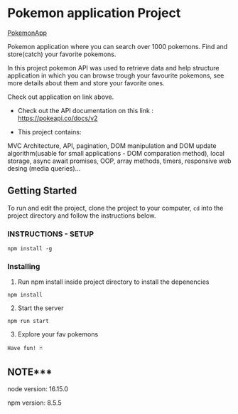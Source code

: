 # Pokemon application Project

[PokemonApp](https://pokemonapp-2022.netlify.app/)

Pokemon application where you can search over 1000 pokemons. Find and store(catch) your favorite pokemons.

In this project pokemon API was used to retrieve data and help structure application in which you can browse trough your favourite pokemons, see more details about them and store your favorite ones.

Check out application on link above.

- Check out the API documentation on this link : https://pokeapi.co/docs/v2

* This project contains:

MVC Architecture, API, pagination, DOM manipulation and DOM update algorithm(usable for small applications - DOM comparation method), local storage, async await promises, OOP, array methods, timers, responsive web desing (media queries)...

## Getting Started

To run and edit the project, clone the project to your computer, `cd` into the project directory and follow the instructions below.

### INSTRUCTIONS - SETUP

```
npm install -g
```

### Installing

1. Run npm install inside project directory to install the depenencies

`npm install`

2. Start the server

`npm run start`

3. Explore your fav pokemons

`Have fun! 🃏`

## NOTE*** 
node version: 16.15.0

npm version: 8.5.5
